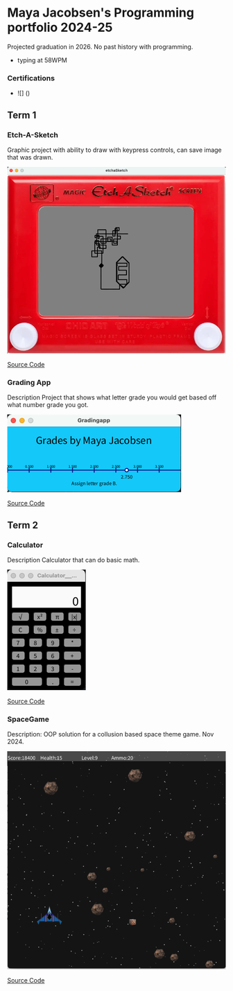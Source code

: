 # Maya Jacobsen's Programming portfolio 2024-25
Projected graduation in 2026. No past history with programming. 
- typing at 58WPM
### Certifications
- ![] ()

 
## Term 1
### Etch-A-Sketch

Graphic project with ability to draw with keypress controls, can save image that was drawn.

![Running Appl](https://github.com/9660543/programmingportfolio/blob/main/images/Etch-A-Sketch.png?raw=true)


[Source Code](https://github.com/9660543/programmingportfolio/tree/main/src/term1/Etch-A-Scetch)

### Grading App

Description
Project that shows what letter grade you would get based off what number grade you got.

![Running App](https://github.com/9660543/programmingportfolio/blob/main/images/gradingApp.png?raw=true)


[Source Code](https://github.com/9660543/programmingportfolio/tree/main/src/term1/Gradingapp)

## Term 2
### Calculator

Description 
Calculator that can do basic math.

![Running App](https://github.com/9660543/programmingportfolio/blob/main/images/calc.png?raw=true)


[Source Code](https://github.com/9660543/programmingportfolio/tree/main/src/term2/Calculator__Maya_Jacobsen)

### SpaceGame
Description: OOP solution for a collusion based space theme game. Nov 2024. 

![Game Play](https://github.com/9660543/programmingportfolio/blob/main/images/Spacegame.png?raw=true)


[Source Code](https://github.com/9660543/programmingportfolio/tree/main/src/term2/SpaceGame)

